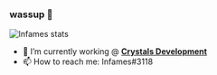 ### wassup 👋

![Infames stats](https://github-readme-stats.vercel.app/api?username=Infamess&show_icons=true&theme=radical)


- 🔭 I’m currently working @ [**Crystals Development**](https://github.com/CrystalsDevelopment)
- 📫 How to reach me: Infames#3118
